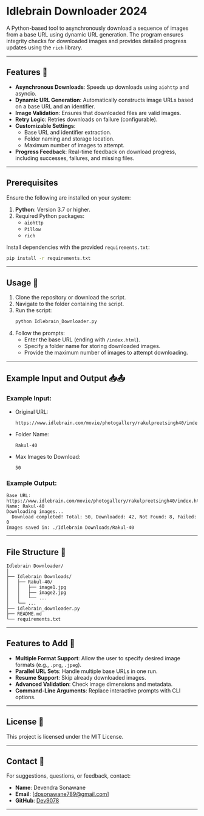 
# Idlebrain Downloader 2024

A Python-based tool to asynchronously download a sequence of images from a base URL using dynamic URL generation. The program ensures integrity checks for downloaded images and provides detailed progress updates using the `rich` library.

---

## Features 🚀

- **Asynchronous Downloads**: Speeds up downloads using `aiohttp` and asyncio.
- **Dynamic URL Generation**: Automatically constructs image URLs based on a base URL and an identifier.
- **Image Validation**: Ensures that downloaded files are valid images.
- **Retry Logic**: Retries downloads on failure (configurable).
- **Customizable Settings**:
  - Base URL and identifier extraction.
  - Folder naming and storage location.
  - Maximum number of images to attempt.
- **Progress Feedback**: Real-time feedback on download progress, including successes, failures, and missing files.

---

## Prerequisites 

Ensure the following are installed on your system:

1. **Python**: Version 3.7 or higher.
2. Required Python packages:
    - `aiohttp`
    - `Pillow`
    - `rich`

Install dependencies with the provided `requirements.txt`:

```bash
pip install -r requirements.txt
```

---

## Usage 📖

1. Clone the repository or download the script.
2. Navigate to the folder containing the script.
3. Run the script:
    ```bash
    python Idlebrain_Downloader.py
    ```
4. Follow the prompts:
    - Enter the base URL (ending with `/index.html`).
    - Specify a folder name for storing downloaded images.
    - Provide the maximum number of images to attempt downloading.

---

## Example Input and Output 📥📤

### Example Input:
- Original URL:  
  ```
  https://www.idlebrain.com/movie/photogallery/rakulpreetsingh40/index.html
  ```
- Folder Name:  
  ```
  Rakul-40
  ```
- Max Images to Download:  
  ```
  50
  ```

### Example Output:
```plaintext
Base URL: https://www.idlebrain.com/movie/photogallery/rakulpreetsingh40/index.html, 
Name: Rakul-40
Downloading images...
  Download completed! Total: 50, Downloaded: 42, Not Found: 8, Failed: 0
Images saved in: ./Idlebrain Downloads/Rakul-40
```

---

## File Structure 📂

```plaintext
Idlebrain Downloader/
│
├── Idlebrain Downloads/
│   ├── Rakul-40/
│   │   ├── image1.jpg
│   │   ├── image2.jpg
│   │   └── ...
│   └── ...
├── idlebrain_downloader.py
├── README.md
└── requirements.txt
```

---

## Features to Add 📝

- **Multiple Format Support**: Allow the user to specify desired image formats (e.g., `.png`, `.jpeg`).
- **Parallel URL Sets**: Handle multiple base URLs in one run.
- **Resume Support**: Skip already downloaded images.
- **Advanced Validation**: Check image dimensions and metadata.
- **Command-Line Arguments**: Replace interactive prompts with CLI options.

---

## License 📜

This project is licensed under the MIT License.

---

## Contact 📧

For suggestions, questions, or feedback, contact:

- **Name**: Devendra Sonawane
- **Email**: [dpsonawane789@gmail.com]
- **GitHub**: [Dev9078](https://github.com/Dev9078)

---
